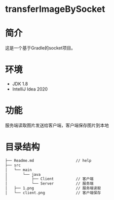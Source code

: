 # transferImageBySocket
# 简介
这是一个基于Gradle的socket项目。


# 环境
<ul>
<li>JDK 1.8</li>
<li>IntelliJ Idea 2020</li>
</ul>

# 功能
服务端读取图片发送给客户端，客户端保存图片到本地

# 目录结构
```bash
├── Readme.md                   // help
├── src        
│   └── main
│       └── java     
│           ├── Client      	// 客户端
│           └── Server          // 服务端
│   ├── 1.png                   // 服务端读取
│   └── client.png      	    // 客户端保存
```
